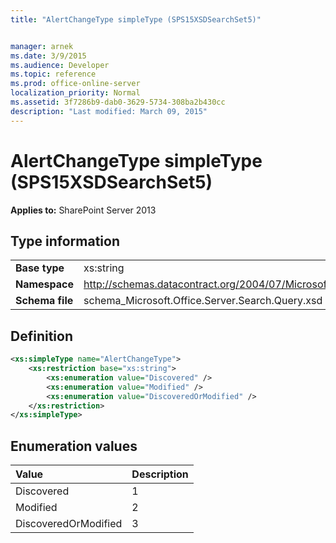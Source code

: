 ```yaml
---
title: "AlertChangeType simpleType (SPS15XSDSearchSet5)"


manager: arnek
ms.date: 3/9/2015
ms.audience: Developer
ms.topic: reference
ms.prod: office-online-server
localization_priority: Normal
ms.assetid: 3f7286b9-dab0-3629-5734-308ba2b430cc
description: "Last modified: March 09, 2015"
---
```


# AlertChangeType simpleType (SPS15XSDSearchSet5)

 
  
 **Applies to:** SharePoint Server 2013
  
## Type information

|||
|:-----|:-----|
|**Base type** <br/> |xs:string  <br/> |
|**Namespace** <br/> |http://schemas.datacontract.org/2004/07/Microsoft.Office.Server.Search.Query  <br/> |
|**Schema file** <br/> |schema_Microsoft.Office.Server.Search.Query.xsd  <br/> |
   
## Definition

```XML
<xs:simpleType name="AlertChangeType">
    <xs:restriction base="xs:string">
        <xs:enumeration value="Discovered" />
        <xs:enumeration value="Modified" />
        <xs:enumeration value="DiscoveredOrModified" />
    </xs:restriction>
</xs:simpleType>

```

## Enumeration values

|**Value**|**Description**|
|:-----|:-----|
|Discovered  <br/> |1  <br/> |
|Modified  <br/> |2  <br/> |
|DiscoveredOrModified  <br/> |3  <br/> |
   

